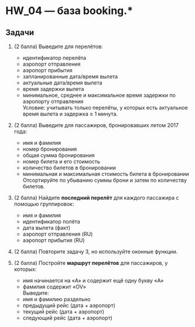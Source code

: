 # HW_04 — база booking.*

## Задачи

1. (2 балла) Выведите для перелётов:
   - идентификатор перелёта  
   - аэропорт отправления  
   - аэропорт прибытия  
   - запланированные дата/время вылета  
   - актуальные дата/время вылета  
   - время задержки вылета  
   - минимальное, среднее и максимальное время задержки по аэропорту отправления  
   Условие: учитывать только перелёты, у которых есть актуальное время вылета и задержка ≥ 1 минута.

2. (2 балла) Выведите для пассажиров, бронировавших летом 2017 года:
   - имя и фамилия  
   - номер бронирования  
   - общая сумма бронирования  
   - номер билета и его стоимость  
   - количество билетов в бронировании  
   - минимальная и максимальная стоимость билета в бронировании  
   Отсортируйте по убыванию суммы брони и затем по количеству билетов.

3. (2 балла) Найдите **последний перелёт** для каждого пассажира с помощью группировок:  
   - имя и фамилия  
   - идентификатор полёта  
   - дата вылета (факт)  
   - аэропорт отправления (RU)  
   - аэропорт прибытия (RU)

4. (2 балла) Повторите задачу 3, но используйте оконные функции.

5. (2 балла) Постройте **маршрут перелётов** для пассажиров, у которых:  
   - имя начинается на «A» и содержит ещё одну букву «A»  
   - фамилия содержит «OV»  
   Выведите:
   - имя и фамилию раздельно  
   - предыдущий рейс (дата + аэропорт)  
   - текущий рейс (дата + аэропорт)  
   - следующий рейс (дата + аэропорт)  
